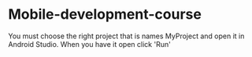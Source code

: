 # Mobile-development-course
You must choose the right project that is names MyProject and open it in Android Studio. When you have it open click 'Run'
